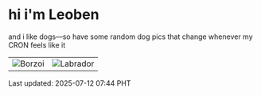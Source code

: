 # hi i'm Leoben

and i like dogs—so have some random dog pics that change whenever my CRON feels like it

|  |  |
|--------|----------|
| ![Borzoi](https://random-dog-vercel.vercel.app/api/random-borzoi?v=1752277469) | ![Labrador](https://random-dog-vercel.vercel.app/api/random-labrador?v=1752277469) |

Last updated: 2025-07-12 07:44 PHT
